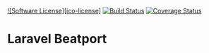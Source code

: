 [![Software License][ico-license]](LICENSE.md)
[![Build Status](https://travis-ci.org/wimski/laravel-beatport.svg?branch=master)](https://travis-ci.org/wimski/laravel-beatport)
[![Coverage Status](https://coveralls.io/repos/github/wimski/laravel-beatport/badge.svg?branch=master)](https://coveralls.io/github/wimski/laravel-beatport?branch=master)

# Laravel Beatport
